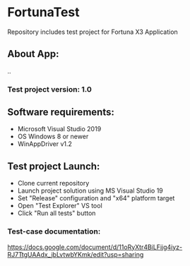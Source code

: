 # FortunaTest
Repository includes test project for Fortuna X3 Application
## About App:
..

### Test project version: 1.0

## Software requirements:
- Microsoft Visual Studio 2019
- ОS Windows 8 or newer
- WinAppDriver v1.2

## Test project Launch:
- Clone current repository
- Launch project solution using MS Visual Studio 19
- Set "Release" configuration and "x64" platform target
- Open "Test Explorer" VS tool 
- Click "Run all tests" button

### Test-case documentation:
https://docs.google.com/document/d/11oRyXtr4BiLFijg4iyz-RJ7TtgUAAdx_jbLvtwbYKmk/edit?usp=sharing